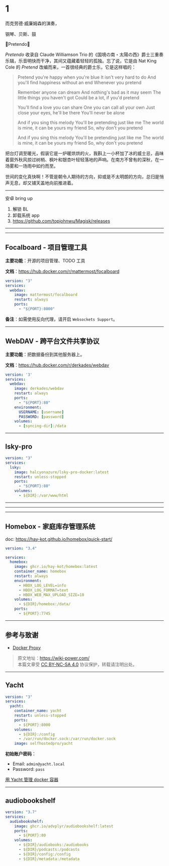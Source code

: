 # 1

而克劳德·威廉姆森的演奏，

钢琴、贝斯、鼓

🎵Pretendo🎵

_Pretendo_ 收录自 Claude Williamson Trio 的《国境の南・太陽の西》爵士三重奏乐辑，乐音明快而干净，其间又蕴藏着轻轻的孤独。忘了说，它是由 Nat King Cole 的 _Pretend_ 改编而来，一首很经典的爵士乐，它是这样唱的：

> Pretend you're happy when you're blue
> It isn't very hard to do
> And you'll find happiness without an end
> Whenever you pretend
>
> Remember anyone can dream
> And nothing's bad as it may seem
> The little things you haven't got
> Could be a lot, if you'd pretend
>
> You'll find a love you can share
> One you can call all your own
> Just close your eyes, he'll be there
> You'll never be alone
>
> And if you sing this melody
> You'll be pretending just like me
> The world is mine, it can be yours my friend
> So, why don't you pretend
>
> And if you sing this melody
> You'll be pretending just like me
> The world is mine, it can be yours my friend
> So, why don't you pretend

把台灯调至暖光，假装它是一炉暖烘烘的火，我斟上一小杯加了冰的威士忌，品味着窗外秋风掠过树梢、枫叶和银杏叶轻轻落地的声响。在南方不曾有的深秋，在一场雾和一场雨中如约而至。

世间的变化真快啊！不管是朝令人期待的方向，抑或是不太明朗的方向，总归是悄声无息，却又铺天盖地向前推进着。

---

安卓 bring up

1. 解锁 BL
2. 卸载系统 app
3. https://github.com/topjohnwu/Magisk/releases

---

---

## Focalboard - 项目管理工具

**主要功能**：开源的项目管理、TODO 工具

**文档**：<https://hub.docker.com/r/mattermost/focalboard>

```yaml title="compose.yaml"
version: "3"
services:
  webdav:
    image: mattermost/focalboard
    restart: always
    ports:
      - "${PORT}:8000"
```

**备注**：如需使用反向代理，请开启 `Websockets Support`。

---

## WebDAV - 跨平台文件共享协议

**主要功能**：把数据备份到其他服务器上。

**文档**：<https://hub.docker.com/r/derkades/webdav>

```yaml title="compose.yaml"
version: '3'
services:
  webdav:
    image: derkades/webdav
    restart: always
    ports:
      - "${PORT}:80"
    environment:
      USERNAME: [username]
      PASSWORD: [password]
    volumes:
      - [syncing-dir]:/data
```

---

## lsky-pro

```yaml title="compose.yaml"
version: "3"
services:
  lsky:
    image: halcyonazure/lsky-pro-docker:latest
    restart: unless-stopped
    ports:
      - "${PORT}:80"
    volumes:
      - ${DIR}:/var/www/html
```

---

---

---

## Homebox - 家庭库存管理系统

doc: https://hay-kot.github.io/homebox/quick-start/

```yaml title="compose.yaml"
version: "3.4"

services:
  homebox:
    image: ghcr.io/hay-kot/homebox:latest
    container_name: homebox
    restart: always
    environment:
      - HBOX_LOG_LEVEL=info
      - HBOX_LOG_FORMAT=text
      - HBOX_WEB_MAX_UPLOAD_SIZE=10
    volumes:
      - ${DIR}/homebox:/data/
    ports:
      - ${PORT}:7745
```

---

## 参考与致谢

- [Docker Proxy](https://dockerproxy.com/)

> 原文地址：<https://wiki-power.com/>  
> 本篇文章受 [CC BY-NC-SA 4.0](https://creativecommons.org/licenses/by/4.0/deed.zh) 协议保护，转载请注明出处。

---

## Yacht

```yaml title="compose.yaml"
version: "3"
services:
  yacht:
    container_name: yacht
    restart: unless-stopped
    ports:
      - ${PORT}:8000
    volumes:
      - ${DIR}:/config
      - /var/run/docker.sock:/var/run/docker.sock
    image: selfhostedpro/yacht
```

**初始账户密码**：

- Email: `admin@yacht.local`
- Password: `pass`

[用 Yacht 管理 docker 容器](https://laosu.ml/2022/06/01/%E7%94%A8Yacht%E7%AE%A1%E7%90%86docker%E5%AE%B9%E5%99%A8/)

---

## audiobookshelf

```yaml title="compose.yaml"
version: "3.7"
services:
  audiobookshelf:
    image: ghcr.io/advplyr/audiobookshelf:latest
    ports:
      - ${PORT}:80
    volumes:
      - ${DIR}/audiobooks:/audiobooks
      - ${DIR}/podcasts:/podcasts
      - ${DIR}/config:/config
      - ${DIR}/metadata:/metadata
```

